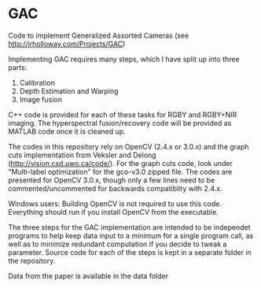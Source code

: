 # GAC
Code to implement Generalized Assorted Cameras (see http://jrholloway.com/Projects/GAC)

Implementing GAC requires many steps, which I have split up into three parts:
1) Calibration
2) Depth Estimation and Warping
3) Image fusion

C++ code is provided for each of these tasks for RGBY and RGBY+NIR imaging. The hyperspectral fusion/recovery code will be provided as MATLAB code once it is cleaned up.

The codes in this repository rely on OpenCV (2.4.x or 3.0.x) and the graph cuts implementation from Veksler and Delong (http://vision.csd.uwo.ca/code/). For the graph cuts code, look under "Multi-label optimization" for the gco-v3.0 zipped file. The codes are presented for OpenCV 3.0.x, though only a few lines need to be commented/uncommented for backwards compatiblity with 2.4.x.

Windows users: Building OpenCV is not required to use this code. Everything should run if you install OpenCV from the executable.

The three steps for the GAC implementation are intended to be independet programs to help keep data input to a minimum for a single program call, as well as to minimize redundant computation if you decide to tweak a parameter. Source code for each of the steps is kept in a separate folder in the repository.

Data from the paper is available in the data folder
